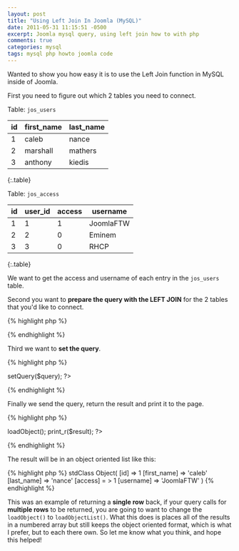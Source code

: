 ```yaml
---
layout: post
title: "Using Left Join In Joomla (MySQL)"
date: 2011-05-31 11:15:51 -0500
excerpt: Joomla mysql query, using left join how to with php
comments: true
categories: mysql
tags: mysql php howto joomla code
---
```

Wanted to show you how easy it is to use the Left Join function in MySQL inside of Joomla.  

First you need to figure out which 2 tables you need to connect.  

Table: `jos_users`  

| id     | first_name    | last_name  |
| ------ | ------------- | -----------|
| 1      | caleb         | nance      |
| 2      | marshall      | mathers    |
| 3      | anthony       | kiedis     |
{:.table}

Table: `jos_access`  

| id     | user_id  | access  | username  |
| ------ | -------- | ------- | --------- |
| 1      | 1        | 1       | JoomlaFTW |
| 2      | 2        | 0       | Eminem    |
| 3      | 3        | 0       | RHCP      |
{:.table}

We want to get the access and username of each entry in the `jos_users` table.  

Second you want to **prepare the query with the LEFT JOIN** for the 2 tables that you'd like to connect.  

{% highlight php %}
<?php
  // get a database object
  $db = &JFactory::getDBO();
  $query =  ' SELECT u.*, a.*'.
            ' FROM #__ users as u'.
            ' LEFT JOIN #__access as a' .
            ' ON u.id = a.user_id' .
            ' WHERE u.id = 1';
?>
{% endhighlight %}

Third we want to **set the query**.  

{% highlight php %}
<?php
  $db->setQuery($query);
?>
{% endhighlight %}

Finally we send the query, return the result and print it to the page.  

{% highlight php %}
<?php
  $result = $db->loadObject();
  print_r($result);
?>
{% endhighlight %}

The result will be in an object oriented list like this:  

{% highlight php %}
stdClass Object(
  [id] => 1
  [first_name] => 'caleb'
  [last_name] => 'nance'
  [access] = > 1
  [username] => 'JoomlaFTW'
)
{% endhighlight %}

This was an example of returning a **single row** back, if your query calls for **multiple rows** to be returned, you are going to want to change the `loadObject()` to `loadObjectList()`. What this does is places all of the results in a numbered array but still keeps the object oriented format, which is what I prefer, but to each there own. So let me know what you think, and hope this helped!  
